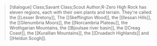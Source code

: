 >[!dialogue] Class;Savant Class;Scout Author;R-Zero
High Rock has eleven regions, each with their own plants and terrain. They're called: the [[Lesser Bretony]], The [[Skeffington Wood]], the [[Ilessan Hills]], the [[Glenumbria Moors]], the [[Norcambria Plateau]], the Wrothgarian Mountains, the [[Bjoulsae river basin]], the [[Creag Coast]], the [[Kurallian Mountains]], the [[Druadach Highlands]] and [[Heldun Scogh]].